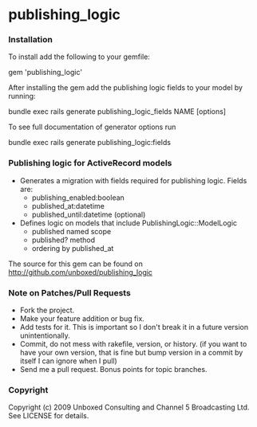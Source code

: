 # publishing_logic

### Installation

To install add the following to your gemfile:

  gem 'publishing_logic'

After installing the gem add the publishing logic fields to your model by running:

  bundle exec rails generate publishing_logic_fields NAME [options]

To see full documentation of generator options run

  bundle exec rails generate publishing_logic:fields

### Publishing logic for ActiveRecord models

* Generates a migration with fields required for publishing logic. Fields are:
  * publishing_enabled:boolean
  * published_at:datetime
  * published_until:datetime (optional)
* Defines logic on models that include PublishingLogic::ModelLogic
  * published named scope
  * published? method
  * ordering by published_at

The source for this gem can be found on http://github.com/unboxed/publishing_logic


### Note on Patches/Pull Requests

* Fork the project.
* Make your feature addition or bug fix.
* Add tests for it. This is important so I don't break it in a
  future version unintentionally.
* Commit, do not mess with rakefile, version, or history.
  (if you want to have your own version, that is fine but
   bump version in a commit by itself I can ignore when I pull)
* Send me a pull request. Bonus points for topic branches.


### Copyright

Copyright (c) 2009 Unboxed Consulting and Channel 5 Broadcasting Ltd. See LICENSE for details.

